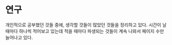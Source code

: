 # 연구

개인적으로 공부했던 것들 중에, 생각할 것들이 많았던 것들을 정리하고 있다. 시간이 날 때마다 하나씩 적어보고 있는데 적을 때마다 파생되는 것들이 계속 나와서 페이지 수만 늘어나고 있다.